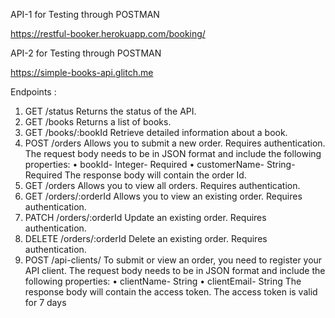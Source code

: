 API-1 for Testing through POSTMAN


https://restful-booker.herokuapp.com/booking/


API-2 for Testing through POSTMAN

https://simple-books-api.glitch.me

 Endpoints :
 1. GET /status
 Returns the status of the API.
 2. GET /books
 Returns a list of books.
 3. GET /books/:bookId
 Retrieve detailed information about a book.
 4. POST /orders
 Allows you to submit a new order. Requires authentication.
 The request body needs to be in JSON format and include the following properties:
 • bookId- Integer- Required
 • customerName- String- Required
 The response body will contain the order Id.
 5. GET /orders
 Allows you to view all orders. Requires authentication.
 6. GET /orders/:orderId
 Allows you to view an existing order. Requires authentication.
 7. PATCH /orders/:orderId
 Update an existing order. Requires authentication.
 8. DELETE /orders/:orderId
 Delete an existing order. Requires authentication.
 9. POST /api-clients/
 To submit or view an order, you need to register your API client.
 The request body needs to be in JSON format and include the following properties:
 • clientName- String
 • clientEmail- String
 The response body will contain the access token. The access token is valid for 7 days
